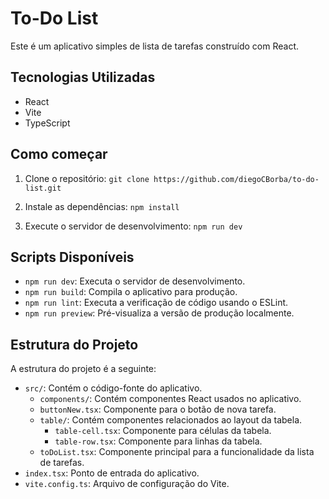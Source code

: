 # To-Do List

Este é um aplicativo simples de lista de tarefas construído com React.

## Tecnologias Utilizadas

- React
- Vite
- TypeScript

## Como começar

1. Clone o repositório: `git clone https://github.com/diegoCBorba/to-do-list.git`

2. Instale as dependências: `npm install`

3. Execute o servidor de desenvolvimento: `npm run dev`

## Scripts Disponíveis

- `npm run dev`: Executa o servidor de desenvolvimento.
- `npm run build`: Compila o aplicativo para produção.
- `npm run lint`: Executa a verificação de código usando o ESLint.
- `npm run preview`: Pré-visualiza a versão de produção localmente.

## Estrutura do Projeto

A estrutura do projeto é a seguinte:

- `src/`: Contém o código-fonte do aplicativo.
  - `components/`: Contém componentes React usados no aplicativo.
  - `buttonNew.tsx`: Componente para o botão de nova tarefa.
  - `table/`: Contém componentes relacionados ao layout da tabela.
    - `table-cell.tsx`: Componente para células da tabela.
    - `table-row.tsx`: Componente para linhas da tabela.
  - `toDoList.tsx`: Componente principal para a funcionalidade da lista de tarefas.
- `index.tsx`: Ponto de entrada do aplicativo.
- `vite.config.ts`: Arquivo de configuração do Vite.
